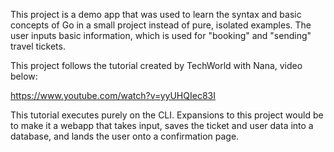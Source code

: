This project is a demo app that was used to learn the syntax and basic concepts of Go in a small project instead of pure, isolated examples. The user inputs basic information, which is used for "booking" and "sending" travel tickets.

This project follows the tutorial created by TechWorld with Nana, video below:

https://www.youtube.com/watch?v=yyUHQIec83I

This tutorial executes purely on the CLI. Expansions to this project would be to make it a webapp that takes input, saves the ticket and user data into a database, and lands the user onto a confirmation page.